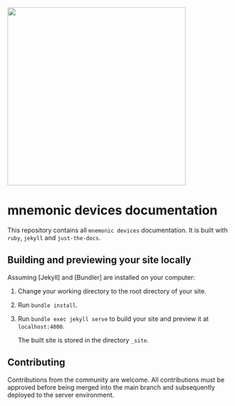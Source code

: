 
<img src="https://cdn.shopify.com/s/files/1/0842/2113/3146/files/5x2-rectangle_MD-Sticker_1_WEB.png?v=1721809368&width=400" width="400px" />

# mnemonic devices documentation 

This repository contains all `mnemonic devices` documentation. It is built with `ruby`, `jekyll` and `just-the-docs`. 

## Building and previewing your site locally

Assuming [Jekyll] and [Bundler] are installed on your computer:

1.  Change your working directory to the root directory of your site.

2.  Run `bundle install`.

3.  Run `bundle exec jekyll serve` to build your site and preview it at `localhost:4000`.

    The built site is stored in the directory `_site`.

## Contributing

Contributions from the community are welcome. All contributions must be approved before being merged into the main branch and subsequently deployed to the server environment.
